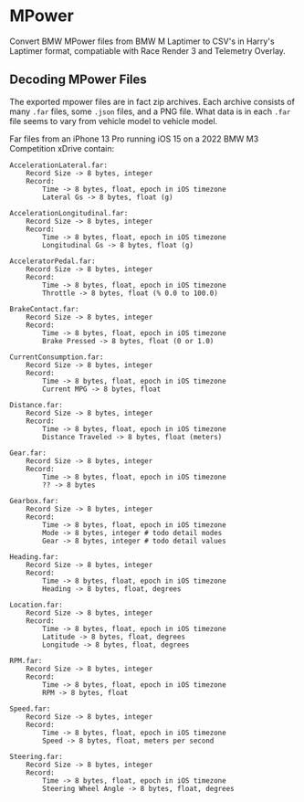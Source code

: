 # MPower

Convert BMW MPower files from BMW M Laptimer to CSV's in Harry's Laptimer format, compatiable with Race Render 3 and Telemetry Overlay.

## Decoding MPower Files

The exported mpower files are in fact zip archives. Each archive consists of many `.far` files, some `.json` files, and a PNG file. What data is in each `.far` file seems to vary from vehicle model to vehicle model.

Far files from an iPhone 13 Pro running iOS 15 on a 2022 BMW M3 Competition xDrive contain:

    AccelerationLateral.far:
        Record Size -> 8 bytes, integer
        Record:
            Time -> 8 bytes, float, epoch in iOS timezone
            Lateral Gs -> 8 bytes, float (g)

    AccelerationLongitudinal.far:
        Record Size -> 8 bytes, integer
        Record:
            Time -> 8 bytes, float, epoch in iOS timezone
            Longitudinal Gs -> 8 bytes, float (g)

    AcceleratorPedal.far:
        Record Size -> 8 bytes, integer
        Record:
            Time -> 8 bytes, float, epoch in iOS timezone
            Throttle -> 8 bytes, float (% 0.0 to 100.0)

    BrakeContact.far:
        Record Size -> 8 bytes, integer
        Record:
            Time -> 8 bytes, float, epoch in iOS timezone
            Brake Pressed -> 8 bytes, float (0 or 1.0)

    CurrentConsumption.far:
        Record Size -> 8 bytes, integer
        Record:
            Time -> 8 bytes, float, epoch in iOS timezone
            Current MPG -> 8 bytes, float

    Distance.far:
        Record Size -> 8 bytes, integer
        Record:
            Time -> 8 bytes, float, epoch in iOS timezone
            Distance Traveled -> 8 bytes, float (meters)

    Gear.far:
        Record Size -> 8 bytes, integer
        Record:
            Time -> 8 bytes, float, epoch in iOS timezone
            ?? -> 8 bytes

    Gearbox.far:
        Record Size -> 8 bytes, integer
        Record:
            Time -> 8 bytes, float, epoch in iOS timezone
            Mode -> 8 bytes, integer # todo detail modes
            Gear -> 8 bytes, integer # todo detail values

    Heading.far:
        Record Size -> 8 bytes, integer
        Record:
            Time -> 8 bytes, float, epoch in iOS timezone
            Heading -> 8 bytes, float, degrees

    Location.far:
        Record Size -> 8 bytes, integer
        Record:
            Time -> 8 bytes, float, epoch in iOS timezone
            Latitude -> 8 bytes, float, degrees
            Longitude -> 8 bytes, float, degrees

    RPM.far:
        Record Size -> 8 bytes, integer
        Record:
            Time -> 8 bytes, float, epoch in iOS timezone
            RPM -> 8 bytes, float

    Speed.far:
        Record Size -> 8 bytes, integer
        Record:
            Time -> 8 bytes, float, epoch in iOS timezone
            Speed -> 8 bytes, float, meters per second

    Steering.far:
        Record Size -> 8 bytes, integer
        Record:
            Time -> 8 bytes, float, epoch in iOS timezone
            Steering Wheel Angle -> 8 bytes, float, degrees
